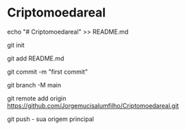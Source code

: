 # Criptomoedareal
echo "# Criptomoedareal" >> README.md 

git init 

git add README.md 

git commit -m "first commit" 

git branch -M main 

git remote add origin https://github.com/Jorgemucisalumfilho/Criptomoedareal.git

 git push - sua origem principal
